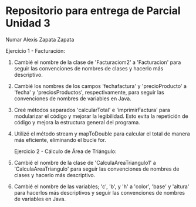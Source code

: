 # Repositorio para entrega de Parcial Unidad 3


Numar Alexis Zapata Zapata

  Ejercicio 1 - Facturación:

1. Cambié el nombre de la clase de 'Facturaciom2' a 'Facturacion' para seguir las convenciones de nombres de clases y hacerlo más descriptivo.

2. Cambié los nombres de los campos 'fechafactura' y 'precioProducto' a 'fecha' y 'preciosProductos', respectivamente, para seguir las convenciones de nombres de variables en Java.

3. Creé métodos separados 'calcularTotal' e 'imprimirFactura' para modularizar el código y mejorar la legibilidad. Esto evita la repetición de código y mejora la estructura general del programa.

4. Utilizé el método stream y mapToDouble para calcular el total de manera más eficiente, eliminando el bucle for.


   Ejercicio 2 - Cálculo de Área de Triángulo:

1. Cambié el nombre de la clase de 'CalculaAreaTriangulo1' a 'CalculaAreaTriangulo' para seguir las convenciones de nombres de clases y hacerlo más descriptivo.

2. Cambié el nombre de las variables; 'c', 'b', y 'h' a 'color', 'base' y 'altura' para hacerlos más descriptivos y seguir las convenciones de nombres de variables en Java.



